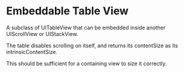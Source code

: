 # Embeddable Table View

A subclass of UITableView that can be embedded inside another UIScrollView or UIStackView.

The table disables scrolling on itself, and returns its contentSize as its intrinsicContentSize.

This should be sufficient for a containing view to size it correctly.
